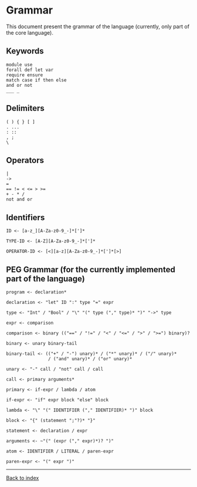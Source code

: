 # Grammar

This document present the grammar of the language (currently, only part of the
core language).

## Keywords

    module use
    forall def let var
    require ensure
    match case if then else
    and or not
    ___ _

## Delimiters

    ( ) { } [ ]
    . ...
    : ::
    , ;
    \

## Operators

    |
    ->
    =
    == != < <= > >=
    + - * /
    not and or

## Identifiers

    ID <- [a-z_][A-Za-z0-9_-]*[']*

    TYPE-ID <- [A-Z][A-Za-z0-9_-]*[']*

    OPERATOR-ID <- [<][a-z][A-Za-z0-9_-]*[']*[>]

## PEG Grammar (for the currently implemented part of the language)

    program <- declaration*

    declaration <- "let" ID ":" type "=" expr

    type <- "Int" / "Bool" / "\" "(" type ("," type)* ")" "->" type

    expr <- comparison

    comparison <- binary (("==" / "!=" / "<" / "<=" / ">" / ">=") binary)?

    binary <- unary binary-tail

    binary-tail <- (("+" / "-") unary)* / ("*" unary)* / ("/" unary)*
                    / ("and" unary)* / ("or" unary)*

    unary <- "-" call / "not" call / call

    call <- primary arguments*

    primary <- if-expr / lambda / atom

    if-expr <- "if" expr block "else" block

    lambda <- "\" "(" IDENTIFIER ("," IDENTIFIER)* ")" block

    block <- "{" (statement ";"?)* "}"

    statement <- declaration / expr

    arguments <- ~"(" (expr ("," expr)*)? ")"

    atom <- IDENTIFIER / LITERAL / paren-expr

    paren-expr <- "(" expr ")"

---
[Back to index](index.md)
